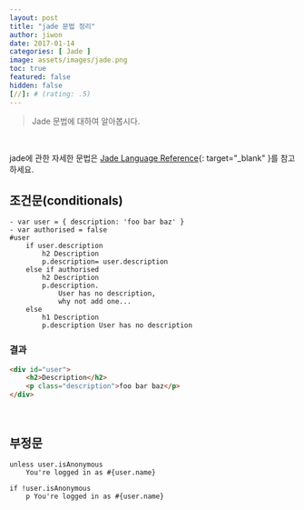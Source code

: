 ```yaml
---
layout: post
title: "jade 문법 정리"
author: jiwon
date: 2017-01-14
categories: [ Jade ]
image: assets/images/jade.png
toc: true
featured: false
hidden: false
[//]: # (rating: .5)
---
```


> Jade 문법에 대하여 알아봅시다.

<br/>

jade에 관한 자세한 문법은 [Jade Language Reference](http://jade-lang.com/){: target="_blank" }를 참고하세요.

## 조건문(conditionals)

```jade
- var user = { description: 'foo bar baz' }
- var authorised = false
#user
	if user.description
		h2 Description
		p.description= user.description
	else if authorised
		h2 Description
		p.description.
			User has no description,
			why not add one...
	else
		h1 Description
		p.description User has no description
```

### 결과

```html
<div id="user">
	<h2>Description</h2>
	<p class="description">foo bar baz</p>
</div>
```

<br/>

## 부정문

```Jade
unless user.isAnonymous
	You're logged in as #{user.name}
```

```Jade
if !user.isAnonymous
	p You're logged in as #{user.name}
```

